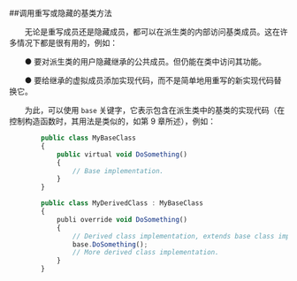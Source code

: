 ##调用重写或隐藏的基类方法

&emsp;&emsp;无论是重写成员还是隐藏成员，都可以在派生类的内部访问基类成员。这在许多情况下都是很有用的，例如：

&emsp;&emsp;● 要对派生类的用户隐藏继承的公共成员。但仍能在类中访问其功能。

&emsp;&emsp;● 要给继承的虚拟成员添加实现代码，而不是简单地用重写的新实现代码替换它。

&emsp;&emsp;为此，可以使用 `base` 关键字，它表示包含在派生类中的基类的实现代码（在控制构造函数时，其用法是类似的，如第 9 章所述），例如：

```javascript
        public class MyBaseClass
        {
            public virtual void DoSomething()
            {
                // Base implementation.
            }
        }

        public class MyDerivedClass : MyBaseClass
        {
            publi override void DoSomething()
            {
                // Derived class implementation, extends base class implementation.
                base.DoSomething();
                // More derived class implementation.
            }
        }
```



